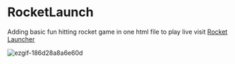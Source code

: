 # RocketLaunch
Adding basic fun hitting rocket game in one html file
to play live visit <a href="https://incredibleiti.github.io/RocketLaunch/"> Rocket Launcher </a>

![ezgif-186d28a8a6e60d](https://github.com/user-attachments/assets/be774aa8-c6d4-47ba-ab1d-19b9b73a19e6)

